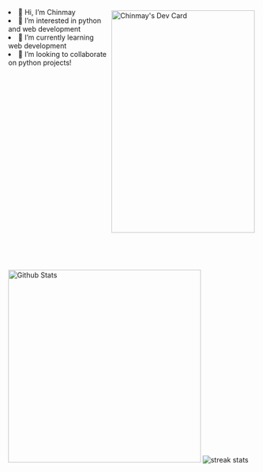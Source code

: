 <style>
    a{
        margin-left: 450px;
        margin-top: 10px;
    }

    #devstats{
        width: 290px;
        height: 450px
    }

    #githubstats{
        width: 390px;
        margin-top: 70px;
    }
</style>

<p>
    <a href="https://app.daily.dev/singhalchinmay"><img src="https://api.daily.dev/devcards/340eb01c078943b3a5022cfaecd98081.png?r=3gh" alt="Chinmay's Dev Card" align="right" valign="middle" vspace="5" hspace="5" id="devstats"/></a>
    <li><span>👋 Hi, I’m Chinmay</span></li>
    <li><span>👀 I’m interested in python and web development</span></li>
    <li><span>🌱 I’m currently learning web development</span></li>
    <li><span>💞️ I’m looking to collaborate on python projects!</span></li>
</p>

<img src="https://github-readme-stats.vercel.app/api?username=singhalchinmay&show_icons=true&hide_border=true&theme=github_dark" alt="Github Stats" id="githubstats"/>

<img src="https://github-profile-summary-cards.vercel.app/api/cards/profile-details?username=SinghalChinmay&theme=solarized_dark" alt="streak stats" id="streakstats"/>

<!---
SinghalChinmay/SinghalChinmay is a ✨ special ✨ repository because its `README.md` (this file) appears on your GitHub profile.
You can click the Preview link to take a look at your changes.
--->
